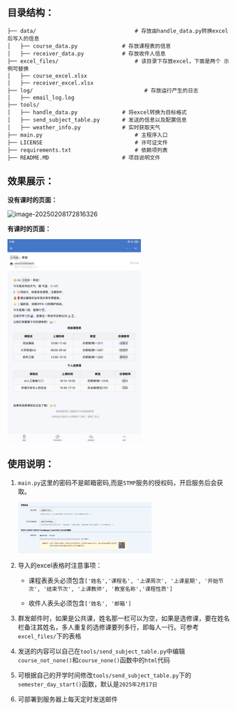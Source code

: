 ## 目录结构：

```
├── data/								# 存放由handle_data.py转换excel后写入的信息
│   ├── course_data.py				# 存放课程表的信息 
│   ├── receiver_data.py			# 存放收件人信息
├── excel_files/						# 该目录下存放excel，下面是两个	示例可替换
│   ├── course_excel.xlsx					
│   ├── receiver_excel.xlsx					
├── log/								   # 存放运行产生的日志
│   ├── email_log.log
├── tools/													
│   ├── handle_data.py				# 将excel转换为目标格式
│   ├── send_subject_table.py		# 发送的信息以及配置信息
│   ├── weather_info.py				# 实时获取天气
├── main.py								# 主程序入口
├── LICENSE								# 许可证文件
├── requirements.txt					# 依赖项列表
├── README.MD						# 项目说明文件
```

## 效果展示：

**没有课时的页面：**

<img src="https://github.com/user-attachments/assets/e020fec6-c313-43b1-882d-5749ede2485b" alt="image-20250208172816326" width="300" />


**有课时的页面：**

<img src="https://github.com/userwkx/sendClassSchedule/blob/main/image/image-20250208172816326.png" alt="image-20250208172816326" width="300" />

## 使用说明：

1. `main.py`这里的密码不是邮箱密码,而是`STMP`服务的授权码，开启服务后会获取。
   
   <img src="https://github.com/userwkx/sendClassSchedule/blob/main/image/image-20250208170702700.png" alt="image-20250208172816326" width="300" />

3. 导入的excel表格时注意事项：

   - 课程表表头必须包含`['姓名','课程名', '上课周次', '上课星期', '开始节次', '结束节次', '上课教师', '教室名称','课程性质']`

   - 收件人表头必须包含`['姓名', '邮箱']`

4. 群发邮件时，如果是公共课，姓名那一栏可以为空，如果是选修课，要在姓名栏备注其姓名，多人重复的选修课要列多行，即每人一行。可参考`excel_files/`下的表格

5. 发送的内容可以自己在`tools/send_subject_table.py`中编辑`course_not_none()`和`course_none()`函数中的`html`代码

6. 可根据自己的开学时间修改`tools/send_subject_table.py`下的`semester_day_start()`函数，默认是`2025年2月17日`

7. 可部署到服务器上每天定时发送邮件

